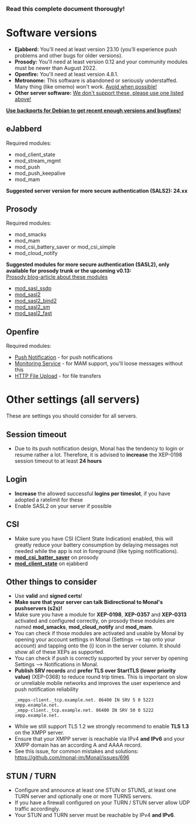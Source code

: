 ### Read this complete document thorougly!

# Software versions
<ul>
<li><b>Ejabberd:</b> You'll need at least version 23.10 (you'll experience push problems and other bugs for older versions).</li>
<li><b>Prosody:</b> You'll need at least version 0.12 and your community modules must be newer than August 2022.</li>
<li><b>Openfire:</b> You'll need at least version 4.8.1.</li>
<li><b>Metronome:</b> This software is abandoned or seriously understaffed. Many thing (like omemo) won't work. <u>Avoid when possible!</u></li>
<li><b>Other server software:</b> <u>We don't support these, please use one listed above!</u></li>
</ul>
<b><u>Use backports for Debian to get recent enough versions and bugfixes!</u></b>

## eJabberd
Required modules:
* mod_client_state
* mod_stream_mgmt
* mod_push
* mod_push_keepalive
* mod_mam

**Suggested server version for more secure authentication (SALS2): 24.xx**  

## Prosody
Required modules:
* mod_smacks
* mod_mam
* mod_csi_battery_saver or mod_csi_simple
* mod_cloud_notify

**Suggested modules for more secure authentication (SASL2), only available for prosody trunk or the upcoming v0.13:**  
[Prosody blog-article about these modules](https://blog.prosody.im/fast-auth/)
* [mod_sasl_ssdp](https://modules.prosody.im/mod_sasl_ssdp.html)
* [mod_sasl2](https://modules.prosody.im/mod_sasl2)
* [mod_sasl2_bind2](https://modules.prosody.im/mod_sasl2_bind2)
* [mod_sasl2_sm](https://modules.prosody.im/mod_sasl2_sm)
* [mod_sasl2_fast](https://modules.prosody.im/mod_sasl2_fast)

## Openfire
Required modules:
* [Push Notification](https://www.igniterealtime.org/projects/openfire/plugin-archive.jsp?plugin=pushnotification) - for push notifications
* [Monitoring Service](https://www.igniterealtime.org/projects/openfire/plugin-archive.jsp?plugin=monitoring) - for MAM support, you'll loose messages without this
* [HTTP File Upload](https://www.igniterealtime.org/projects/openfire/plugin-archive.jsp?plugin=httpfileupload) - for file transfers

# Other settings (all servers)
These are settings you should consider for all servers.

## Session timeout
- Due to its push notification design, Monal has the tendency to login or resume rather a lot.
  Therefore, it is advised to **increase** the XEP-0198 session timeout to at least **24 hours**

## Login
- **Increase** the allowed successful **logins per timeslot**, if you have adopted a ratelimit for these
- Enable SASL2 on your server if possible

## CSI
- Make sure you have CSI (Client State Indication) enabled, this will greatly reduce your battery consumption by delaying messages not needed while the app is not in foreground (like typing notifications).
- **[mod_csi_batter_saver](https://modules.prosody.im/mod_csi_battery_saver.html)** on prosody
- **[mod_client_state](https://docs.ejabberd.im/admin/configuration/modules/#mod-client-state)** on ejabberd

## Other things to consider
- Use **valid** and **signed certs**!
- **Make sure that your server can talk Bidirectional to Monal's pushservers (s2s)!**
- Make sure you have a module for **XEP-0198**, **XEP-0357** and **XEP-0313** activated and configured correctly, on prosody these modules are named **mod_smacks**, **mod_cloud_notify** and **mod_mam**.
- You can check if those modules are activated and usable by Monal by opening your account settings in Monal (Settings --> tap onto your account) and tapping onto the (i) icon in the server column.
  It should show all of these XEPs as supported.
- You can check if push is correctly supported by your server by opening Settings --> Notifications in Monal.
- **Publish SRV records** and **prefer TLS over StartTLS (lower priority value)** (XEP-0368) to reduce round trip times.
  This is important on slow or unreliable mobile networks and improves the user experience and push notification reliability
    ```dns
    _xmpps-client._tcp.example.net. 86400 IN SRV 5 0 5223 xmpp.example.net.
    _xmpp-client._tcp.example.net. 86400 IN SRV 50 0 5222 xmpp.example.net.
    ```
- While we still support TLS 1.2 we strongly recommend to enable **TLS 1.3** on the XMPP server.
- Ensure that your XMPP server is reachable via IPv4 **and IPv6** and your XMPP domain has an according A and AAAA record.
- See this issue, for common mistakes and solutions: https://github.com/monal-im/Monal/issues/696

## STUN / TURN
- Configure and announce at least one STUN or STUNS, at least one TURN server and optionally one or more TURNS servers.
- If you have a firewall configured on your TURN / STUN server allow UDP traffic accordingly.
- Your STUN and TURN server must be reachable by IPv4 **and IPv6**.